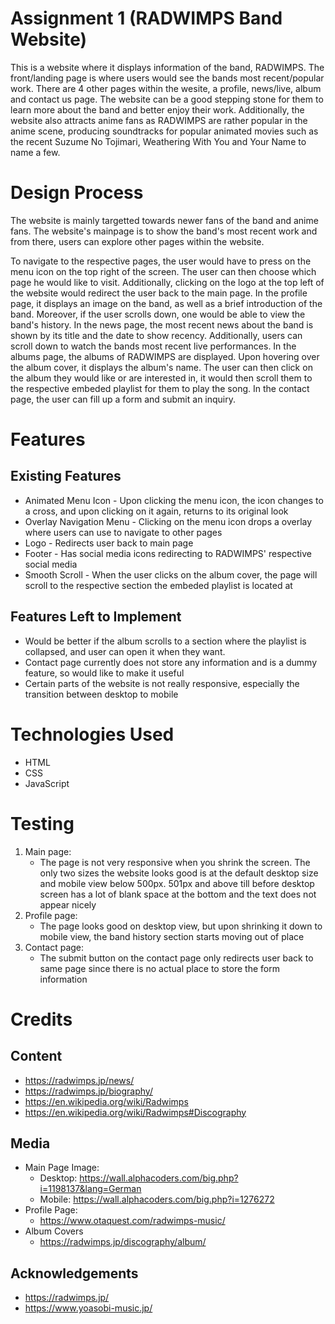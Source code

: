 # Assignment 1 (RADWIMPS Band Website)

This is a website where it displays information of the band, RADWIMPS. The front/landing page is where users would see the bands most recent/popular work. There are 4 other pages within the wesite, a profile, news/live, album and contact us page. The website can be a good stepping stone for them to learn more about the band and better enjoy their work. Additionally, the website also attracts anime fans as RADWIMPS are rather popular in the anime scene, producing soundtracks for popular animated movies such as the recent Suzume No Tojimari, Weathering With You and Your Name to name a few. 

# Design Process
The website is mainly targetted towards newer fans of the band and anime fans. The website's mainpage is to show the band's most recent work and from there, users can explore other pages within the website. 

To navigate to the respective pages, the user would have to press on the menu icon on the top right of the screen. The user can then choose which page he would like to visit. Additionally, clicking on the logo at the top left of the website would redirect the user back to the main page.
In the profile page, it displays an image on the band, as well as a brief introduction of the band. Moreover, if the user scrolls down, one would be able to view the band's history. In the news page, the most recent news about the band is shown by its title and the date to show recency. Additionally, users can scroll down to watch the bands most recent live performances.
In the albums page, the albums of RADWIMPS are displayed. Upon hovering over the album cover, it displays the album's name. The user can then click on the album they would like or are interested in, it would then scroll them to the respective embeded playlist for them to play the song.
In the contact page, the user can fill up a form and submit an inquiry.

# Features

## Existing Features
* Animated Menu Icon - Upon clicking the menu icon, the icon changes to a cross, and upon clicking on it again, returns to its original look
* Overlay Navigation Menu - Clicking on the menu icon drops a overlay where users can use to navigate to other pages
* Logo - Redirects user back to main page
* Footer - Has social media icons redirecting to RADWIMPS' respective social media
* Smooth Scroll - When the user clicks on the album cover, the page will scroll to the respective section the embeded playlist is located at

## Features Left to Implement
* Would be better if the album scrolls to a section where the playlist is collapsed, and user can open it when they want.
* Contact page currently does not store any information and is a dummy feature, so would like to make it useful
* Certain parts of the website is not really responsive, especially the transition between desktop to mobile 

# Technologies Used
* HTML
* CSS
* JavaScript

# Testing

1. Main page:
   * The page is not very responsive when you shrink the screen. The only two sizes the website looks good is at the default desktop size and mobile view below 500px. 501px and above till before desktop screen has a lot of blank space at the bottom and the text does not appear nicely
2. Profile page:
   * The page looks good on desktop view, but upon shrinking it down to mobile view, the band history section starts moving out of place
3. Contact page:
   * The submit button on the contact page only redirects user back to same page since there is no actual place to store the form information

# Credits

## Content
* https://radwimps.jp/news/
* https://radwimps.jp/biography/
* https://en.wikipedia.org/wiki/Radwimps
* https://en.wikipedia.org/wiki/Radwimps#Discography

## Media
* Main Page Image:
  * Desktop: https://wall.alphacoders.com/big.php?i=1198137&lang=German
  * Mobile: https://wall.alphacoders.com/big.php?i=1276272
* Profile Page:
  * https://www.otaquest.com/radwimps-music/
* Album Covers
  * https://radwimps.jp/discography/album/

## Acknowledgements
* https://radwimps.jp/
* https://www.yoasobi-music.jp/